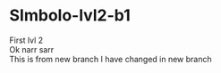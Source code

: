 # SImbolo-lvl2-b1
First lvl 2 <br>
Ok narr sarr <br>
This is from 
new branch
I have changed in new branch

